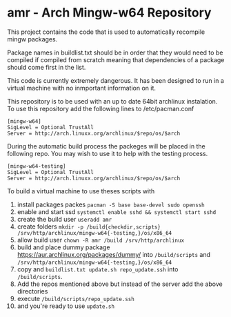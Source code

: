 amr - Arch Mingw-w64 Repository
===

This project contains the code that is used to automatically recompile mingw packages.

Package names in buildlist.txt should be in order that they would need to be compiled if compiled from scratch meaning that dependencies of a package should come first in the list.

This code is currently extremely dangerous. It has been designed to run in a virtual machine with no inmportant information on it.

This repository is to be used with an up to date 64bit archlinux instalation. To use this repository add the following lines to /etc/pacman.conf

    [mingw-w64]
    SigLevel = Optional TrustAll
    Server = http://arch.linuxx.org/archlinux/$repo/os/$arch

During the automatic build process the packeges will be placed in the following repo. You may wish to use it to help with the testing process.

    [mingw-w64-testing]
    SigLevel = Optional TrustAll
    Server = http://arch.linuxx.org/archlinux/$repo/os/$arch

To build a virtual machine to use theses scripts with
1. install packages packes `pacman -S base base-devel sudo openssh`
2. enable and start ssd `systemctl enable sshd && systemctl start sshd`
3. create the build user `useradd amr`
4. create folders `mkdir -p /build{checkdir,scripts} /srv/http/archlinux/mingw-w64{-testing,}/os/x86_64`
5. allow build user `chown -R amr /build /srv/http/archlinux`
6. build and place dummy package https://aur.archlinux.org/packages/dummy/ into `/build/scripts` and `/srv/http/archlinux/mingw-w64{-testing,}/os/x86_64`
7. copy and `buildlist.txt update.sh repo_update.ssh` into `/build/scripts`.
8. Add the repos mentioned above but instead of the server add the above directories
9. execute `/build/scripts/repo_update.ssh`
10. and you're ready to use `update.sh`

